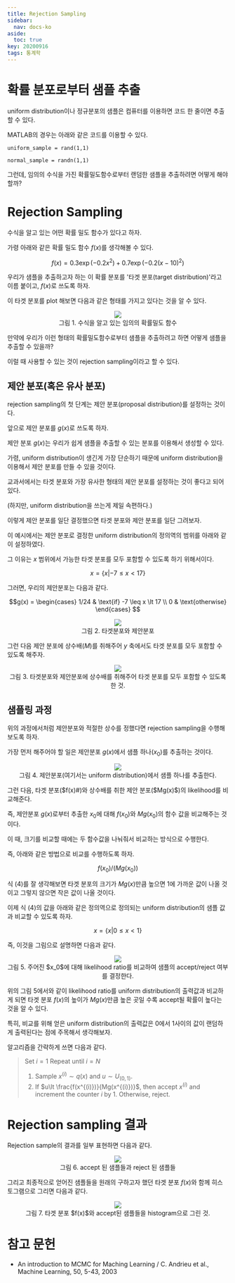 ```yaml
---
title: Rejection Sampling
sidebar:
  nav: docs-ko
aside:
  toc: true
key: 20200916
tags: 통계학
---
```


# 확률 분포로부터 샘플 추출

uniform distribution이나 정규분포의 샘플은 컴퓨터를 이용하면 코드 한 줄이면 추출할 수 있다.

MATLAB의 경우는 아래와 같은 코드를 이용할 수 있다.

```
uniform_sample = rand(1,1)

normal_sample = randn(1,1)
```

그런데, 임의의 수식을 가진 확률밀도함수로부터 랜덤한 샘플을 추출하려면 어떻게 해야할까?

# Rejection Sampling

수식을 알고 있는 어떤 확률 밀도 함수가 있다고 하자.

가령 아래와 같은 확률 밀도 함수 $f(x)$를 생각해볼 수 있다.

$$f(x) = 0.3\exp\left(-0.2x^2\right) + 0.7\exp\left(-0.2(x-10)^2\right)$$

[//]:# (수식 1)

우리가 샘플을 추출하고자 하는 이 확률 분포를 '타겟 분포(target distribution)'라고 이름 붙이고, $f(x)$로 쓰도록 하자.

이 타겟 분포를 plot 해보면 다음과 같은 형태를 가지고 있다는 것을 알 수 있다.

<p align = "center">
  <img src = "https://raw.githubusercontent.com/angeloyeo/angeloyeo.github.io/master/pics/2020-09-16-rejection_sampling/pic1.png">
  <br>
  그림 1. 수식을 알고 있는 임의의 확률밀도 함수
</p>

만약에 우리가 이런 형태의 확률밀도함수로부터 샘플을 추출하려고 하면 어떻게 샘플을 추출할 수 있을까?

이럴 때 사용할 수 있는 것이 rejection sampling이라고 할 수 있다.

## 제안 분포(혹은 유사 분포)

rejection sampling의 첫 단계는 제안 분포(proposal distribution)를 설정하는 것이다.

앞으로 제안 분포를 $g(x)$로 쓰도록 하자.

제안 분포 $g(x)$는 우리가 쉽게 샘플을 추출할 수 있는 분포를 이용해서 생성할 수 있다.

가령, uniform distribution이 생긴게 가장 단순하기 때문에 uniform distribution을 이용해서 제안 분포를 만들 수 있을 것이다.

교과서에서는 타겟 분포와 가장 유사한 형태의 제안 분포를 설정하는 것이 좋다고 되어 있다. 

(하지만, uniform distribution을 쓰는게 제일 속편하다.)

이렇게 제안 분포를 일단 결정했으면 타겟 분포와 제안 분포를 일단 그려보자.


이 예시에서는 제안 분포로 결정한 uniform distribution의 정의역의 범위를 아래와 같이 설정하였다.

그 이유는 $x$ 범위에서 가능한 타겟 분포를 모두 포함할 수 있도록 하기 위해서이다.

$$x = \lbrace x|-7\leq x \lt 17\rbrace$$

[//]:# (수식 2)

그러면, 우리의 제안분포는 다음과 같다.

$$g(x) = 
  \begin{cases} 
                1/24 & \text{if} -7 \leq x \lt 17 \\
                0 & \text{otherwise}
  \end{cases}
$$

[//]:# (수식 3)

<p align = "center">
  <img src = "https://raw.githubusercontent.com/angeloyeo/angeloyeo.github.io/master/pics/2020-09-16-rejection_sampling/pic2.png">
  <br>
  그림 2. 타겟분포와 제안분포
</p>

그런 다음 제안 분포에 상수배($M$)를 취해주어 $y$ 축에서도 타겟 분포를 모두 포함할 수 있도록 해주자.

<p align = "center">
  <img src = "https://raw.githubusercontent.com/angeloyeo/angeloyeo.github.io/master/pics/2020-09-16-rejection_sampling/pic3.png">
  <br>
  그림 3. 타겟분포와 제안분포에 상수배를 취해주어 타겟 분포를 모두 포함할 수 있도록 한 것.
</p>

## 샘플링 과정

위의 과정에서처럼 제안분포와 적절한 상수를 정했다면 rejection sampling을 수행해보도록 하자.

가장 먼저 해주어야 할 일은 제안분포 $g(x)$에서 샘플 하나($x_0$)를 추출하는 것이다.

<p align = "center">
  <img src = "https://raw.githubusercontent.com/angeloyeo/angeloyeo.github.io/master/pics/2020-09-16-rejection_sampling/pic4.png">
  <br>
  그림 4. 제안분포(여기서는 uniform distribution)에서 샘플 하나를 추출한다.
</p>

그런 다음, 타겟 분포($f(x)#)와 상수배를 취한 제안 분포($Mg(x)$)의 likelihood를 비교해준다.

즉, 제안분포 $g(x)$로부터 추출한 $x_0$에 대해 $f(x_0)$와 $Mg(x_0)$의 함수 값을 비교해주는 것이다.

이 때, 크기를 비교할 때에는 두 함수값을 나눠줘서 비교하는 방식으로 수행한다.

즉, 아래와 같은 방법으로 비교를 수행하도록 하자.

$$f(x_0)/(Mg(x_0))$$

[//]:# (수식 4)

식 (4)를 잘 생각해보면 타겟 분포의 크기가 $Mg(x)$만큼 높으면 1에 가까운 값이 나올 것이고 그렇지 않으면 작은 값이 나올 것이다.

이제 식 (4)의 값을 아래와 같은 정의역으로 정의되는 uniform distribution의 샘플 값과 비교할 수 있도록 하자.

$$x = \lbrace x| 0 \leq x \lt 1\rbrace$$

즉, 이것을 그림으로 설명하면 다음과 같다.

<p align = "center">
  <img src = "https://raw.githubusercontent.com/angeloyeo/angeloyeo.github.io/master/pics/2020-09-16-rejection_sampling/pic5.png">
  <br>
  그림 5. 주어진 $x_0$에 대해 likelihood ratio를 비교하여 샘플의 accept/reject 여부를 결정한다.
</p>

위의 그림 5에서와 같이 likelihood ratio를 uniform distribution의 출력값과 비교하게 되면 타겟 분포 $f(x)$의 높이가 $Mg(x)$만큼 높은 곳일 수록 accept될 확률이 높다는 것을 알 수 있다.

특히, 비교를 위해 얻은 uniform distribution의 출력값은 0에서 1사이의 값이 랜덤하게 출력된다는 점에 주목해서 생각해보자.

알고리즘을 간략하게 쓰면 다음과 같다.

> Set $i = 1$
> Repeat until $i=N$
>   1. Sample $x^{(i)} \sim q(x)$ and $u\sim U_{(0,1)}$.
>   2. If $u\lt \frac{f(x^{(i)})}{Mg(x^{(i)})}$, then accept $x^{(i)}$ and increment the counter $i$ by 1.
>      Otherwise, reject.

# Rejection sampling 결과

Rejection sample의 결과를 일부 표현하면 다음과 같다.

<p align = "center">
  <img src = "https://raw.githubusercontent.com/angeloyeo/angeloyeo.github.io/master/pics/2020-09-16-rejection_sampling/pic6.png">
  <br>
  그림 6. accept 된 샘플들과 reject 된 샘플들
</p>

그리고 최종적으로 얻어진 샘플들을 원래의 구하고자 했던 타겟 분포 $f(x)$와 함께 히스토그램으로 그리면 다음과 같다.

<p align = "center">
  <img src = "https://raw.githubusercontent.com/angeloyeo/angeloyeo.github.io/master/pics/2020-09-16-rejection_sampling/pic7.png">
  <br>
  그림 7. 타겟 분포 $f(x)$와 accept된 샘플들을 histogram으로 그린 것.
</p>


# 참고 문헌

* An introduction to MCMC for Maching Learning / C. Andrieu et al., Machine Learning, 50, 5-43, 2003